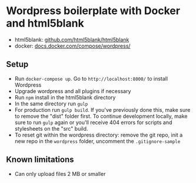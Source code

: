 # Wordpress boilerplate with Docker and html5blank

* html5blank: [github.com/html5blank/html5blank](https://github.com/html5blank/html5blank)
* docker: [docs.docker.com/compose/wordpress/](https://docs.docker.com/compose/wordpress/)

## Setup

* Run `docker-compose up`. Go to `http://localhost:8000/` to install Wordpress
* Upgrade wordpress and all plugins if necessary
* Run `npm` install in the html5blank directory
* In the same directory run `gulp`
* For production run `gulp build`. If you've previously done this, make sure to remove the "dist" folder first. To continue development locally, make sure to run `gulp` again or you'll receive 404 errors for scripts and stylesheets on the "src" build.
* To reset git within the wordpress directory: remove the git repo, init a new repo in the `wordpress` folder, uncomment the `.gitignore-sample`

## Known limitations

* Can only upload files 2 MB or smaller